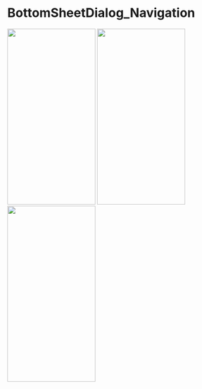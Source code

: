 # BottomSheetDialog_Navigation

<img src = "https://user-images.githubusercontent.com/105845393/219042610-dba4f1ee-df39-41d5-a1de-80fb3fe15d40.png" width = "200" height = "400"> <img src = "https://user-images.githubusercontent.com/105845393/219042614-9b386018-fd79-4f29-a52c-d77e7e8a1a77.png" width = "200" height = "400">
<img src = "https://user-images.githubusercontent.com/105845393/219042623-d230b61a-b646-4f7f-8cd9-997af159be1d.png" width = "200" height = "400">
